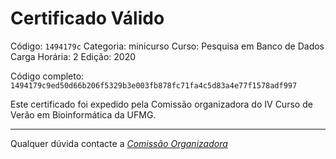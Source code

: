# Certificado Válido

Código: `1494179c`
Categoria: minicurso
Curso: Pesquisa em Banco de Dados
Carga Horária: 2
Edição: 2020


Código completo: `1494179c9ed50d66b206f5329b3e003fb878fc71fa4c5d83a4e77f1578adf997`


Este certificado foi expedido pela Comissão organizadora do IV Curso de Verão em Bioinformática da UFMG.

----

Qualquer dúvida contacte a [_Comissão Organizadora_](<mailto:cursobioinfoufmg@gmail.com$subject=[Certificados]>)

